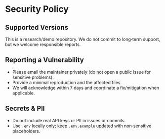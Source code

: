 # Security Policy

## Supported Versions
This is a research/demo repository. We do not commit to long‑term support, but we welcome responsible reports.

## Reporting a Vulnerability
- Please email the maintainer privately (do not open a public issue for sensitive problems).
- Provide a minimal reproduction and the affected files.
- We will acknowledge within 7 days and coordinate a fix/mitigation when applicable.

## Secrets & PII
- Do not include real API keys or PII in issues or commits.
- Use `.env` locally only; keep `.env.example` updated with non‑sensitive placeholders.

